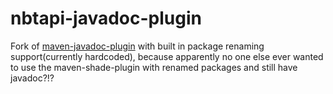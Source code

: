 <!---
 Licensed to the Apache Software Foundation (ASF) under one or more
 contributor license agreements.  See the NOTICE file distributed with
 this work for additional information regarding copyright ownership.
 The ASF licenses this file to You under the Apache License, Version 2.0
 (the "License"); you may not use this file except in compliance with
 the License.  You may obtain a copy of the License at

      http://www.apache.org/licenses/LICENSE-2.0

 Unless required by applicable law or agreed to in writing, software
 distributed under the License is distributed on an "AS IS" BASIS,
 WITHOUT WARRANTIES OR CONDITIONS OF ANY KIND, either express or implied.
 See the License for the specific language governing permissions and
 limitations under the License.
-->

# nbtapi-javadoc-plugin

Fork of [maven-javadoc-plugin](https://github.com/apache/maven-javadoc-plugin/) with built in package renaming support(currently hardcoded), because apparently no one else ever wanted to use the maven-shade-plugin with renamed packages and still have javadoc?!?
